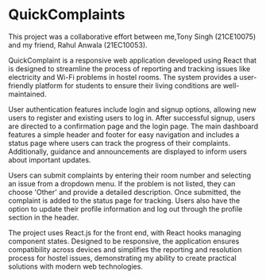 # QuickComplaints

This project was a collaborative effort between me,Tony Singh (21CE10075) and my friend, Rahul Anwala (21EC10053).

QuickComplaint is a responsive web application developed using React that is designed to streamline the process of reporting and tracking issues like electricity and Wi-Fi problems in hostel rooms. The system provides a user-friendly platform for students to ensure their living conditions are well-maintained.

User authentication features include login and signup options, allowing new users to register and existing users to log in. After successful signup, users are directed to a confirmation page and the login page. The main dashboard features a simple header and footer for easy navigation and includes a status page where users can track the progress of their complaints. Additionally, guidance and announcements are displayed to inform users about important updates.

Users can submit complaints by entering their room number and selecting an issue from a dropdown menu. If the problem is not listed, they can choose 'Other' and provide a detailed description. Once submitted, the complaint is added to the status page for tracking. Users also have the option to update their profile information and log out through the profile section in the header.

The project uses React.js for the front end, with React hooks managing component states. Designed to be responsive, the application ensures compatibility across devices and simplifies the reporting and resolution process for hostel issues, demonstrating my ability to create practical solutions with modern web technologies.

